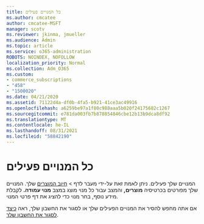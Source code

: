 ```yaml
---
title: כל המנויים פעילים
ms.author: cmcatee
author: cmcatee-MSFT
manager: scotv
ms.reviewer: jkinma, jmueller
ms.audience: Admin
ms.topic: article
ms.service: o365-administration
ROBOTS: NOINDEX, NOFOLLOW
localization_priority: Normal
ms.collection: Adm_O365
ms.custom:
- commerce_subscriptions
- "458"
- "1500020"
ms.date: 04/21/2020
ms.assetid: 71122d4a-df0b-4fa5-b921-41ce3ac49916
ms.openlocfilehash: a6259be97a1f80c988aaa5b020f24175682c1267
ms.sourcegitcommit: e781da003fb7b878854846cbe12b13b9dca8df92
ms.translationtype: MT
ms.contentlocale: he-IL
ms.lasthandoff: 08/31/2021
ms.locfileid: "58842190"
---
```

# <a name="all-subscriptions-are-active"></a>כל המנויים פעילים

המנויים שלך פעילים. ניתן לאמת זאת על-ידי מעבר לדף  \> [חיוב המוצרים](https://go.microsoft.com/fwlink/p/?linkid=842054) שלך. המנויים שלך מפורטים בכרטיסיה **מוצרים,** והמצב עבור כל מנוי מוצג במצב **מנוי עמודה.** לקבלת מידע נוסף, בחר מנוי כדי להציג את דף פרטי המנוי.
  
אם אתה מחפש להסיר את המנויים הפעילים שלך או לסגור את החשבון שלך, ראה [כיצד לסגור את החשבון שלך](https://docs.microsoft.com/microsoft-365/commerce/close-your-account?view=o365-worldwide).
